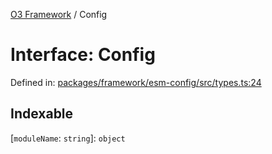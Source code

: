[O3 Framework](../API.md) / Config

# Interface: Config

Defined in: [packages/framework/esm-config/src/types.ts:24](https://github.com/openmrs/openmrs-esm-core/blob/18d2874f03a33a6ab8295af0e87ac97fdd150718/packages/framework/esm-config/src/types.ts#L24)

## Indexable

\[`moduleName`: `string`\]: `object`
